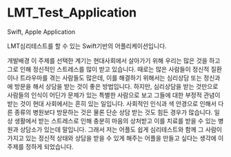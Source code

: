 # LMT_Test_Application
Swift, Apple Application

LMT심리테스트를 할 수 있는 Swift기반의 어플리케이션입니다.

개발배경
이 주제를 선택한 계기는 현대사회에서 살아가기 위해 우리는 많은 것을 하고 그로 인해 정신적인 스트레스를 많이 받고 있습니다. 때로는 많은 사람들이 정신적 질환이나 트라우마를 겪는 사람들도 많은데, 이를 해결하기 위해서는 심리상담 또는 정신과에 방문을 해서 상담을 받는 것이 좋은 방법입니다. 하지만, 심리상담을 받는 것만으로 사람들의 인식이 어딘가 문제가 있는 특별한 사람으로 보고 그들에 대한 부정적 관념이 받는 것이 현대 사회에서는 흔히 있는 일입니다. 사회적인 인식과 색 안경으로 인해서 다른 종류의 병원보다 방문하는 것은 물론 단순 상담 받는 것도 힘든 경우가 많습니다. 일상 생활에서 받는 스트레스로 인해 충분히 마음의 상처받고 이를 치료를 받을 수 있는 병원과 상담소가 있는데 말입니다. 그래서 저는 어플도 쉽게 심리테스트와 함께 그 사람이 가지고 있는 정신적 상태와 상담을 받을 수 있게 해주는 어플을 만들고 싶다는 생각에 이 주제를 정하게 되었습니다. 



